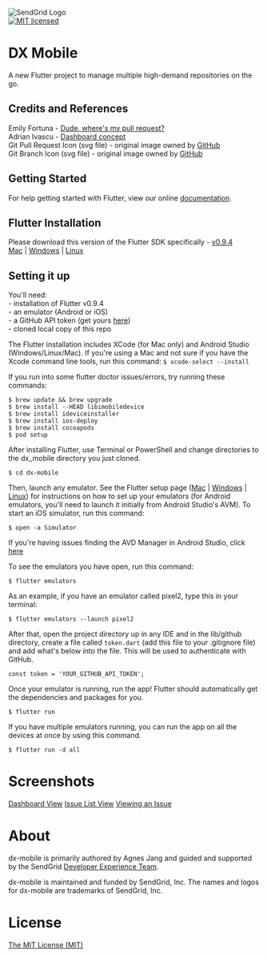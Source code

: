 ![SendGrid Logo](https://uiux.s3.amazonaws.com/2016-logos/email-logo%402x.png)</br>
[![MIT licensed](https://img.shields.io/badge/license-MIT-blue.svg)](./LICENSE.md)

# DX Mobile

A new Flutter project to manage multiple high-demand repositories on the go.

## Credits and References

Emily Fortuna - [Dude, where's my pull request?](https://github.com/efortuna/dwmpr)</br>
Adrian Ivascu - [Dashboard concept](https://github.com/Ivaskuu/dashboard)</br>
Git Pull Request Icon (svg file) - original image owned by [GitHub](https://commons.wikimedia.org/wiki/File:Octicons-git-pull-request.svg)</br>
Git Branch Icon (svg file) - original image owned by [GitHub](https://commons.wikimedia.org/wiki/File:Octicons-git-branch.svg)</br>

## Getting Started

For help getting started with Flutter, view our online
[documentation](https://flutter.io/).

## Flutter Installation
Please download this version of the Flutter SDK specifically - [v0.9.4](https://flutter.io/sdk-archive/)</br>
[Mac](https://flutter.io/setup-macos/) | [Windows](https://flutter.io/setup-windows/) | [Linux](https://flutter.io/setup-linux/)


## Setting it up

You'll need:</br>
    - installation of Flutter v0.9.4</br>
    - an emulator (Android or iOS)</br>
    - a GitHub API token (get yours [here](https://github.com/settings/tokens))</br>
    - cloned local copy of this repo</br>

The Flutter installation includes XCode (for Mac only) and Android Studio (Windows/Linux/Mac). If you're using a Mac and not sure if you have the Xcode command line tools, run this command:
```$ xcode-select --install```

If you run into some flutter doctor issues/errors, try running these commands:

```$ brew update && brew upgrade```</br>
```$ brew install --HEAD libimobiledevice```</br>
```$ brew install ideviceinstaller```</br>
```$ brew install ios-deploy```</br>
```$ brew install cocoapods```</br>
```$ pod setup```</br>


After installing Flutter, use Terminal or PowerShell and change directories to the dx_mobile directory you just cloned.

```$ cd dx-mobile ```

Then, launch any emulator. See the Flutter setup page ([Mac](https://flutter.io/setup-macos/#ios-setup) | [Windows](https://flutter.io/setup-windows/#android-setup) | [Linux](https://flutter.io/setup-linux/#android-setup)) for instructions on how to set up your emulators (for Android emulators, you'll need to launch it initially from Android Studio's AVM). To start an iOS simulator, run this command:

```$ open -a Simulator```

If you're having issues finding the AVD Manager in Android Studio, click [here](https://stackoverflow.com/questions/47173708/why-avd-manager-options-are-not-showing-in-android-studio)

To see the emulators you have open, run this command:

```$ flutter emulators```

As an example, if you have an emulator called pixel2, type this in your terminal:

```$ flutter emulators --launch pixel2 ```

After that, open the project directory up in any IDE and in the lib/github directory, create a file called `token.dart` (add this file to your .gitignore file) and add what's below into the file. This will be used to authenticate with GitHub.

```const token = 'YOUR_GITHUB_API_TOKEN';```

Once your emulator is running, run the app! Flutter should automatically get the dependencies and packages for you.

```$ flutter run ```

If you have multiple emulators running, you can run the app on all the devices at once by using this command.

```$ flutter run -d all ```

<a name="screenshots"></a>
# Screenshots

[Dashboard View](screenshots/Dashboard.png)
[Issue List View](screenshots/IssueList.png)
[Viewing an Issue](screenshots/ViewIssue.png)


<a name="about"></a>
# About

dx-mobile is primarily authored by Agnes Jang and guided and supported by the SendGrid [Developer Experience Team](mailto:dx@sendgrid.com).

dx-mobile is maintained and funded by SendGrid, Inc. The names and logos for dx-mobile are trademarks of SendGrid, Inc.

<a name="license"></a>
# License
[The MIT License (MIT)](LICENSE)

